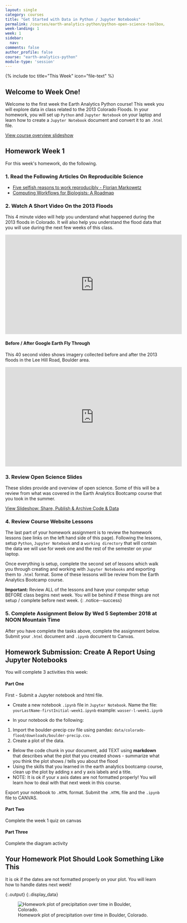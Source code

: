 ```yaml
---
layout: single
category: courses
title: "Get Started with Data in Python / Jupyter Notebooks"
permalink: /courses/earth-analytics-python/python-open-science-toolbox/
week-landing: 1
week: 1
sidebar:
  nav:
comments: false
author_profile: false
course: "earth-analytics-python"
module-type: 'session'
---
```

{% include toc title="This Week" icon="file-text" %}

<div class="notice--info" markdown="1">

## <i class="fa fa-ship" aria-hidden="true"></i> Welcome to Week One!

Welcome to the first week the Earth Analytics Python course! This week you will explore data
in class related to the 2013 Colorado Floods. In your homework, you will set up
`Python` and `Jupyter Notebook` on your laptop and learn how to create a `Jupyter Notebook`
document and convert it to an `.html` file. 

<a class="btn btn--success btn--x-large" href="{{ site.url }}/slide-shows/4-earth-analytics-spring-2017-intro/" target= "_blank"> <i class="fa fa-youtube-play" aria-hidden="true"></i> View course overview slideshow
</a>

<!--
<a class="btn btn--success btn--large" href="https://docs.google.com/document/d/1EY9vxr3bAi81xfuIcNvjMRQqbSkXc9qoau0Pn3cahLQ/edit" target= "_blank"> View climate change google doc
</a>
<a class="btn btn--success btn--large" href="https://docs.google.com/document/d/1XuPS0oHh6lRo47sQ4XB-WSWvRQBoS2HWksNc6v_JSic/edit#
" target= "_blank"> View FLOODING change google doc
</a>
-->

</div>

## <i class="fa fa-pencil"></i> Homework Week 1

For this week's homework, do the following.

### 1. Read the Following Articles On Reproducible Science

* <a href="https://genomebiology.biomedcentral.com/articles/10.1186/s13059-015-0850-7" target="_blank">Five selfish reasons to work reproducibly - Florian Markowetz</a>
* <a href="http://journals.plos.org/plosbiology/article?id=10.1371/journal.pbio.1002303" target="_blank"> Computing Workflows for Biologists: A Roadmap</a>


### 2. Watch A Short Video On the 2013 Floods

This 4 minute video will help you understand what happened during the 2013
floods in Colorado. It will also help you understand the flood data that you will use 
during the next few weeks of this class.

<iframe width="560" height="315" src="https://www.youtube.com/embed/IHIckvWhwoo" frameborder="0" allowfullscreen></iframe>

#### Before / After Google Earth Fly Through

This 40 second video shows imagery collected before and after the 2013 floods in the Lee Hill Road, Boulder area.

<iframe width="560" height="315" src="https://www.youtube.com/embed/bUcWERTM-OA?rel=0&loop=1" frameborder="0" allowfullscreen></iframe>

### 3. Review Open Science Slides

These slides provide and overview of open science. Some of this will be a review from what was covered in the Earth Analytics Bootcamp course that you took in the summer.

<a class="btn btn--success" href="{{ site.url }}/slide-shows/share-publish-archive/" target= "_blank"> <i class="fa fa-youtube-play" aria-hidden="true"></i>
View Slideshow: Share, Publish & Archive Code & Data</a>

### 4. Review Course Website Lessons

The last part of your homework assignment is to review the homework lessons (see links
on the left hand side of this page).
Following the lessons, setup `Python`, `Jupyter Notebook` and a
`working directory` that will contain the data we will use for week one and the
rest of the semester on your laptop.

Once everything is setup, complete the second set of lessons which walk you
through creating and working with `Jupyter Notebooks` and exporting them to `.html` format. Some of these lessons 
will be review from the Earth Analytics Bootcamp course. 

<i class="fa fa-star" aria-hidden="true"></i> **Important:** Review
ALL of the lessons and have your computer setup BEFORE class begins next week.
You will be behind if these things are not setup / complete before next week.
{: .notice--success}

### 5. Complete Assignment Below By Wed 5 September 2018 at NOON Mountain Time

After you have complete the tasks above, complete the assignment below.
Submit your `.html` document and `.ipynb` document to Canvas.

<!-- start homework activity -->


<div class="notice--warning" markdown="1">

## <i class="fa fa-pencil-square-o" aria-hidden="true"></i> Homework Submission: Create A Report Using Jupyter Notebooks

You will complete 3 activities this week:

#### Part One

First - Submit a Jupyter notebook and html file.

* Create a new notebook `.ipynb` file in `Jupyter Notebook`. Name the file:
`yourLastName-firstInitial-week1.ipynb` example: `wasser-l-week1.ipynb`

* In your notebook do the following:

1. Import the boulder-precip csv file using pandas: `data/colorado-flood/downloads/boulder-precip.csv`.
2. Create a plot of the data.

* Below the code chunk in your document, add TEXT using **markdown** that describes what the plot that you created
shows - summarize what you think the plot shows / tells you about
the flood
* Using the skills that you learned in the earth analytics bootcamp course, clean up the plot by adding x and y axis labels and a title.
* NOTE: It is ok if your x axis dates are not formatted properly! You will learn how to deal with that next week in this course. 

Export your notebook to `.HTML` format. Submit the `.HTML` file and the `.ipynb` file to CANVAS. 

#### Part Two
Complete the week 1 quiz on canvas

#### Part Three
Complete the diagram activity <LINK >

</div>

<!-- end homework activity -->

## Your Homework Plot Should Look Something Like This
It is ok if the dates are not formatted properly on your plot. You will learn how to handle dates next week! 


{:.output}
{:.display_data}

<figure>

<img src = "{{ site.url }}//images/courses/earth-analytics-python/01-science-toolbox/2018-02-05-science-toolbox-landing_2_0.png" alt = "Homework plot of precipitation over time in Boulder, Colorado.">
<figcaption>Homework plot of precipitation over time in Boulder, Colorado.</figcaption>

</figure>



